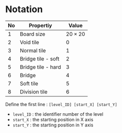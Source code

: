 # Notation

| No   | Propertiy          | Value        |
| ---- | ------------------ | ------------ |
| 1    | Board size         | $20\times20$ |
| 2    | Void tile          | 0            |
| 3    | Normal tile        | 1            |
| 4    | Bridge tile - soft | 2            |
| 5    | Bridge tile - hard | 3            |
| 6    | Bridge             | 4            |
| 7    | Soft tile          | 5            |
| 8    | Division tile      | 6            |

Define the first line : `[level_ID] [start_X] [start_Y]`

+ `level_ID` : the identifier number of the level
+ `start_X` : the starting position in X axis
+ `start_Y` : the starting position in Y axis

